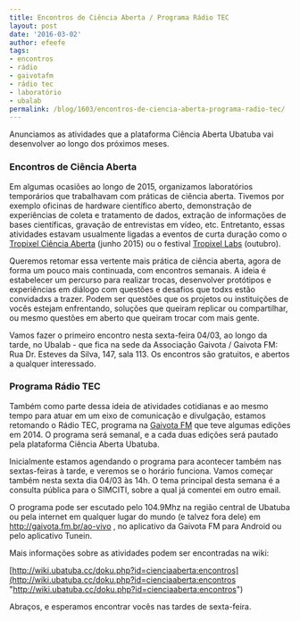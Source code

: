 ```yaml
---
title: Encontros de Ciência Aberta / Programa Rádio TEC
layout: post
date: '2016-03-02'
author: efeefe
tags:
- encontros
- rádio
- gaivotafm
- rádio tec
- laboratório
- ubalab
permalink: /blog/1603/encontros-de-ciencia-aberta-programa-radio-tec/
---
```


Anunciamos as atividades que a plataforma Ciência Aberta Ubatuba vai desenvolver ao longo dos próximos meses.

### Encontros de Ciência Aberta

Em algumas ocasiões ao longo de 2015, organizamos laboratórios temporários que trabalhavam com práticas de ciência aberta. Tivemos por exemplo oficinas de hardware científico aberto, demonstração de experiências de coleta e tratamento de dados, extração de informações de bases científicas, gravação de entrevistas em vídeo, etc. Entretanto, essas atividades estavam usualmente ligadas a eventos de curta duração como o [Tropixel Ciência Aberta](http://tropixel.ubalab.org/pt-br/blog/tropixel-ci%C3%AAncia-aberta-junho-2015 "http://tropixel.ubalab.org/pt-br/blog/tropixel-ci%C3%AAncia-aberta-junho-2015") (junho 2015) ou o festival [Tropixel Labs](http://tropixel.ubalab.org/pt-br/blog/tropixel-labs-outros-desenvolvimentos "http://tropixel.ubalab.org/pt-br/blog/tropixel-labs-outros-desenvolvimentos") (outubro).

Queremos retomar essa vertente mais prática de ciência aberta, agora de forma um pouco mais continuada, com encontros semanais. A ideia é estabelecer um percurso para realizar trocas, desenvolver protótipos e experiências em diálogo com questões e desafios que todxs estão convidadxs a trazer. Podem ser questões que os projetos ou instituições de vocês estejam enfrentando, soluções que queiram replicar ou compartilhar, ou mesmo questões em aberto que queiram trocar com mais gente.

Vamos fazer o primeiro encontro nesta sexta-feira 04/03, ao longo da tarde, no Ubalab - que fica na sede da Associação Gaivota / Gaivota FM: Rua Dr. Esteves da Silva, 147, sala 113. Os encontros são gratuitos, e abertos a qualquer interessado.

### Programa Rádio TEC

Também como parte dessa ideia de atividades cotidianas e ao mesmo tempo para atuar em um eixo de comunicação e divulgação, estamos retomando o Rádio TEC, programa na [Gaivota FM](http://gaivota.fm.br "http://gaivota.fm.br") que teve algumas edições em 2014. O programa será semanal, e a cada duas edições será pautado pela plataforma Ciência Aberta Ubatuba.

Inicialmente estamos agendando o programa para acontecer também nas sextas-feiras à tarde, e veremos se o horário funciona. Vamos começar também nesta sexta dia 04/03 às 14h. O tema principal desta semana é a consulta pública para o SIMCITI, sobre a qual já comentei em outro email.

O programa pode ser escutado pelo 104.9Mhz na região central de Ubatuba ou pela internet em qualquer lugar do mundo (e talvez fora dele) em http://gaivota.fm.br/ao-vivo , no aplicativo da Gaivota FM para Android ou pelo aplicativo Tunein.

Mais informações sobre as atividades podem ser encontradas na wiki:

[http://wiki.ubatuba.cc/doku.php?id=cienciaaberta:encontros](http://wiki.ubatuba.cc/doku.php?id=cienciaaberta:encontros "http://wiki.ubatuba.cc/doku.php?id=cienciaaberta:encontros")

Abraços, e esperamos encontrar vocês nas tardes de sexta-feira.